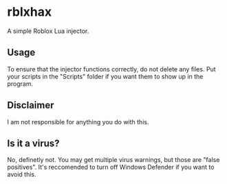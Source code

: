 # rblxhax
A simple Roblox Lua injector.

## Usage
To ensure that the injector functions correctly, do not delete any files. Put your scripts in the "Scripts" folder if you want them to show up in the program.

## Disclaimer
I am not responsible for anything you do with this.

## Is it a virus?
No, definetly not. You may get multiple virus warnings, but those are "false positives". It's reccomended to turn off Windows Defender if you want to avoid this.

